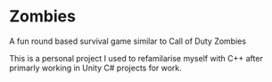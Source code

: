 # Zombies

A fun round based survival game similar to Call of Duty Zombies

This is a personal project I used to refamilarise myself with C++ after primarly working in Unity C# projects for work.
